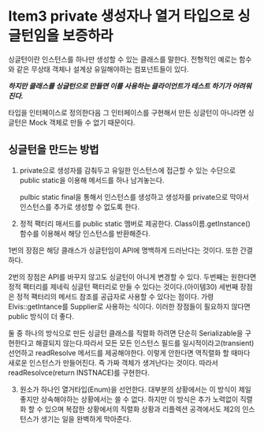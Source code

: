 # Item3 private 생성자나 열거 타입으로 싱글턴임을 보증하라

싱글턴이란 인스턴스를 하나만 생성할 수 있는 클래스를 말한다. 전형적인 예로는 함수와 같은 무상태 객체나 설계상 유일해야하는 컴포넌트들이 있다.

__*하지만 클래스를 싱글턴으로 만들면 이를 사용하는 클라이언트가 테스트 하기가 어려워진다.*__

타입을 인터페이스로 정의한다음 그 인터페이스를 구현해서 만든 싱글턴이 아니라면 싱글턴은 Mock 객체로 만들 수 없기 때문이다.



## 싱글턴을 만드는 방법

1. private으로 생성자를 감춰두고 유일한 인스턴스에 접근할 수 있는 수단으로 public static을 이용해 메서드를 하나 남겨놓는다.

   pulbic static final을 통해서 인스턴스를 생성하고 생성자를 private으로 막아서 인스턴스를 추가로 생성할 수 없도록 한다.

2. 정적 팩터리 매서드를 public static 멤버로 제공한다. Class이름.getInstance() 함수를 이용해서 해당 인스턴스를 반환해준다.

1번의 장점은 해당 클래스가 싱글턴임이 API에 명백하게 드러난다는 것이다. 또한 간결하다.

2번의 장점은 API를 바꾸지 않고도 싱글턴이 아니게 변경할 수 있다. 두번째는 원한다면 정적 팩터리를 제네릭 싱글턴 팩터리로 만들 수 있다는 것이다.(아이템30) 세번째 장점은 정적 팩터리의 메서드 참조를 공급자로 사용할 수 있다는 점이다. 가령 Elvis::getIntance를 Supplier<Elvis>로 사용하는 식이다. 이러한 장점들이 필요하지 않다면 public 방식이 더 좋다.

둘 중 하나의 방식으로 만든 싱글턴 클래스를 직렬화 하려면 단순히 Serializable을 구현한다고 해결되지 않는다.따라서 모든 모든 인스턴스 필드를 일시적이라고(transient) 선언하고 readResolve 메서드를 제공해야한다. 이렇게 안한다면 역직렬화 할 때마다 새로운 인스턴스가 만들어진다. 즉 가짜 객체가 생겨난다는 것이다. 따라서 readResolvce(return INSTNACE)를 구현한다.

3. 원소가 하나인 열거타입(Enum)을 선언한다. 대부분의 상황에서는 이 방식이 제일 좋지만 상속해야하는 상황에서는 쓸 수 없다. 하지만 이 방식은 추가 노력없이 직렬화 할 수 있으며 복잡한 상황에서의 직렬화 상황과 리플렉션 공격에서도 제2의 인스턴스가 생기는 일을 완벽하게 막아준다.

